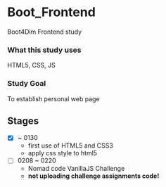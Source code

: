 # Boot_Frontend
Boot4Dim Frontend study

### What this study uses
HTML5, CSS, JS

### Study Goal
To establish personal web page

## Stages
- [x] ~ 0130
    - first use of HTML5 and CSS3
    - apply css style to html5
- [ ] 0208 ~ 0220
    - Nomad code VanillaJS Challenge
    - **not uploading challenge assignments code!**